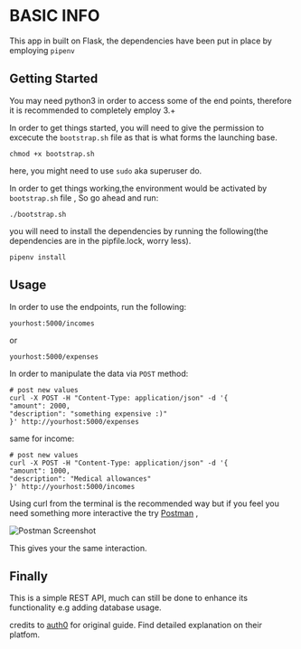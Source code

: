 # BASIC INFO
This app in built on Flask, the dependencies have been put in place by employing `pipenv`

## Getting Started

You may need python3 in order to access some of the end points, therefore it is recommended to completely employ 3.+

In order to get things started, you will need to give the permission to excecute the `bootstrap.sh` file as that is what forms the launching base.

```chmod +x bootstrap.sh```

here, you might need to use `sudo` aka superuser do.

In order to get things working,the environment would be activated by `bootstrap.sh` file , So go ahead and run:

```./bootstrap.sh```

you will need to install the dependencies by running the following(the dependencies are in the pipfile.lock, worry less).


```
pipenv install
```


## Usage
In order to use the endpoints, run the following:
```
yourhost:5000/incomes

```
or
```
yourhost:5000/expenses
```
In order to manipulate the data via `POST` method:

```
# post new values
curl -X POST -H "Content-Type: application/json" -d '{
"amount": 2000,
"description": "something expensive :)"
}' http://yourhost:5000/expenses
```

same for income:
```
# post new values
curl -X POST -H "Content-Type: application/json" -d '{
"amount": 1000,
"description": "Medical allowances"
}' http://yourhost:5000/incomes
```

Using curl from the terminal is the recommended way but if you feel you need something more interactive the try [Postman](https://www.getpostman.com/apps) ,

![Postman Screenshot](https://github.com/keronei/cash-RESTful-api/blob/master/screenshot.png)

This gives your the same interaction.

## Finally

This is a simple REST API, much can still be done to enhance its functionality e.g adding database usage.

credits to [auth0](https://auth0.com/blog/developing-restful-apis-with-python-and-flask/) for original guide. Find detailed explanation on their platfom.


